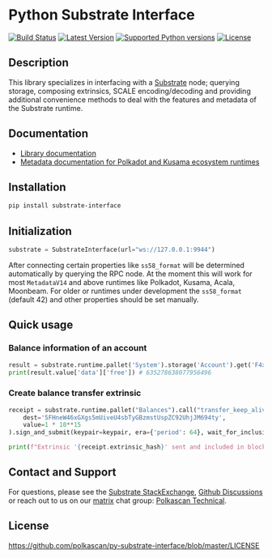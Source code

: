 # Python Substrate Interface

[![Build Status](https://img.shields.io/github/actions/workflow/status/polkascan/py-substrate-interface/unittests.yml?branch=master)](https://github.com/polkascan/py-substrate-interface/actions?query=workflow%3A%22Run+unit+tests%22)
[![Latest Version](https://img.shields.io/pypi/v/substrate-interface.svg)](https://pypi.org/project/substrate-interface/)
[![Supported Python versions](https://img.shields.io/pypi/pyversions/substrate-interface.svg)](https://pypi.org/project/substrate-interface/)
[![License](https://img.shields.io/pypi/l/substrate-interface.svg)](https://github.com/polkascan/py-substrate-interface/blob/master/LICENSE)


## Description
This library specializes in interfacing with a [Substrate](https://substrate.io/) node; querying storage, composing extrinsics, 
SCALE encoding/decoding and providing additional convenience methods to deal with the features and metadata of 
the Substrate runtime.

## Documentation

* [Library documentation](https://polkascan.github.io/py-substrate-interface/)
* [Metadata documentation for Polkadot and Kusama ecosystem runtimes](https://polkascan.github.io/py-substrate-metadata-docs/)

## Installation
```bash
pip install substrate-interface
```

## Initialization

```python
substrate = SubstrateInterface(url="ws://127.0.0.1:9944")
```

After connecting certain properties like `ss58_format` will be determined automatically by querying the RPC node. At 
the moment this will work for most `MetadataV14` and above runtimes like Polkadot, Kusama, Acala, Moonbeam. For 
older or runtimes under development the `ss58_format` (default 42) and other properties should be set manually. 

## Quick usage

### Balance information of an account
```python
result = substrate.runtime.pallet('System').storage('Account').get('F4xQKRUagnSGjFqafyhajLs94e7Vvzvr8ebwYJceKpr8R7T')
print(result.value['data']['free']) # 635278638077956496
```
### Create balance transfer extrinsic

```python
receipt = substrate.runtime.pallet("Balances").call("transfer_keep_alive").create_extrinsic(
    dest='5FHneW46xGXgs5mUiveU4sbTyGBzmstUspZC92UhjJM694ty',
    value=1 * 10**15
).sign_and_submit(keypair=keypair, era={'period': 64}, wait_for_inclusion=True)

print(f"Extrinsic '{receipt.extrinsic_hash}' sent and included in block '{receipt.block_hash}'")
```

## Contact and Support 

For questions, please see the [Substrate StackExchange](https://substrate.stackexchange.com/questions/tagged/python), [Github Discussions](https://github.com/polkascan/py-substrate-interface/discussions) or 
reach out to us on our [matrix](http://matrix.org) chat group: [Polkascan Technical](https://matrix.to/#/#polkascan:matrix.org).

## License
https://github.com/polkascan/py-substrate-interface/blob/master/LICENSE
